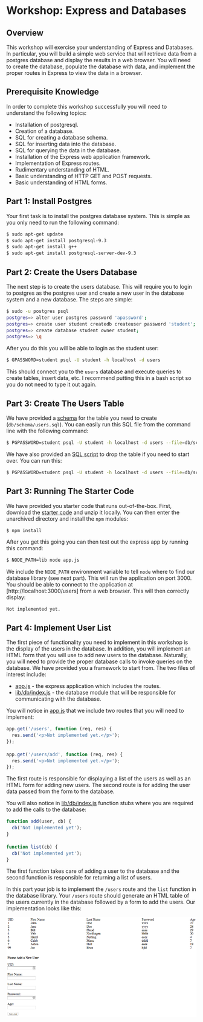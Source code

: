 # Workshop: Express and Databases

## Overview

This workshop will exercise your understanding of Express and
Databases. In particular, you will build a simple web service that
will retrieve data from a postgres database and display the results in
a web browser. You will need to create the database, populate the
database with data, and implement the proper routes in Express to view
the data in a browser.

## Prerequisite Knowledge

In order to complete this workshop successfully you will need to
understand the following topics:

* Installation of postgresql.
* Creation of a database.
* SQL for creating a database schema.
* SQL for inserting data into the database.
* SQL for querying the data in the database.
* Installation of the Express web application framework.
* Implementation of Express routes.
* Rudimentary understanding of HTML.
* Basic understanding of HTTP GET and POST requests.
* Basic understanding of HTML forms.

## Part 1: Install Postgres

Your first task is to install the postgres database system. This is
simple as you only need to run the following command:

```bash
$ sudo apt-get update
$ sudo apt-get install postgresql-9.3
$ sudo apt-get install g++
$ sudo apt-get install postgresql-server-dev-9.3
```

## Part 2: Create the Users Database

The next step is to create the users database. This will require you
to login to postgres as the postgres user and create a new user in the
database system and a new database. The steps are simple:

```bash
$ sudo -u postgres psql
postgres=> alter user postgres password 'apassword';
postgres=> create user student createdb createuser password 'student';
postgres=> create database student owner student;
postgres=> \q
```

After you do this you will be able to login as the student user:

```bash
$ GPASSWORD=student psql -U student -h localhost -d users
```

This should connect you to the `users` database and execute queries to
create tables, insert data, etc. I recommend putting this in a bash
script so you do not need to type it out again.

## Part 3: Create The Users Table

We have provided a [schema](db/schema/users.sql) for the table you
need to create (`db/schema/users.sql`). You can easily run this SQL
file from the command line with the following command:

```bash
$ PGPASSWORD=student psql -U student -h localhost -d users --file=db/schema/users.sql
```

We have also provided an [SQL script](db/schema/drop.sql) to drop the
table if you need to start over. You can run this:

```bash
$ PGPASSWORD=student psql -U student -h localhost -d users --file=db/schema/drop.sql
```

## Part 3: Running The Starter Code

We have provided you starter code that runs out-of-the-box. First,
download the [starter code] and unzip it locally. You can then enter
the unarchived directory and install the `npm` modules:

```bash
$ npm install
```

After you get this going you can then test out the express app by
running this command:

```bash
$ NODE_PATH=lib node app.js
```

We include the `NODE_PATH` environment variable to tell `node` where
to find our database library (see next part). This will run the
application on port 3000. You should be able to connect to the
application at [http://localhost:3000/users] from a web browser. This
will then correctly display:

```
Not implemented yet.
```

[starter code]: https://github.com/umass-cs-326/ws-express-and-databases/archive/master.zip

## Part 4: Implement User List

The first piece of functionality you need to implement in this
workshop is the display of the users in the database. In addition, you
will implement an HTML form that you will use to add new users to the
database. Naturally, you will need to provide the proper database
calls to invoke queries on the database. We have provided you a
framework to start from. The two files of interest include:

* [app.js](app.js) - the express application which includes the
  routes.
* [lib/db/index.js](lib/db/index.js) - the database module that will
  be responsible for communicating with the database.

You will notice in [app.js](app.js) that we include two routes that
you will need to implement:

```javascript
app.get('/users', function (req, res) {
  res.send('<p>Not implemented yet.</p>');
});

app.get('/users/add', function (req, res) {
  res.send('<p>Not implemented yet.</p>');
});
```

The first route is responsible for displaying a list of the users as
well as an HTML form for adding new users. The second route is for
adding the user data passed from the form to the database.

You will also notice in [lib/db/index.js](lib/db/index.js) function
stubs where you are required to add the calls to the database:

```javascript
function add(user, cb) {
  cb('Not implemented yet');
}

function list(cb) {
  cb('Not implemented yet');
}
```

The first function takes care of adding a user to the database and the
second function is responsible for returning a list of users.

In this part your job is to implement the `/users` route and the
`list` function in the database library. Your `/users` route should
generate an HTML table of the users currently in the database followed
by a form to add the users. Our implementation looks like this:

<img src="images/users.png">
